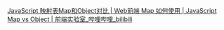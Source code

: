 [JavaScript 映射表Map和Object对比 | Web前端 Map 如何使用 | JavaScript Map vs Object | 前端实验室_哔哩哔哩_bilibili](https://www.bilibili.com/video/BV1uj411w7df/?spm_id_from=333.1007.tianma.10-3-41.click&vd_source=a192bbc2c82b7725cd9d5149075acda1)

